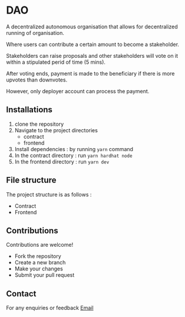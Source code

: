 # DAO
A decentralized autonomous organisation that allows for decentralized running of organisation.

Where users can contribute a certain amount to become a stakeholder.

Stakeholders can raise proposals and other stakeholders will vote on it within a stipulated perid of time (5 mins).

After voting ends, payment is made to the beneficiary if there is more upvotes than downvotes. 

However, only deployer account can process the payment.

## Installations

1. clone the repository
2. Navigate to the project directories
    - contract
    - frontend
3. Install dependencies : by running `yarn` command
4. In the contract directory : run `yarn hardhat node`
5. In the frontend directory : run `yarn dev `

## File structure

The project structure is as follows : 
- Contract 
- Frontend

## Contributions

Contributions are welcome! 

- Fork the repository
- Create a new branch
- Make your changes
- Submit your pull request

## Contact

For any enquiries or feedback
[Email](mailto:oladayoahmod112@gmail.com)
